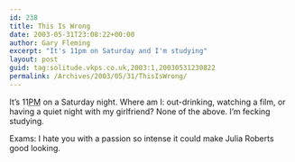 ```yaml
---
id: 238
title: This Is Wrong
date: 2003-05-31T23:08:22+00:00
author: Gary Fleming
excerpt: "It's 11pm on Saturday and I'm studying"
layout: post
guid: tag:solitude.vkps.co.uk,2003:1,20030531230822
permalink: /Archives/2003/05/31/ThisIsWrong/
---
```

It&#8217;s 11<acronym title="Post Meridiem">PM</acronym> on a Saturday night. Where am I: out-drinking, watching a film, or having a quiet night with my girlfriend? None of the above. I&#8217;m fecking studying.

Exams: I hate you with a passion so intense it could make Julia Roberts good looking.